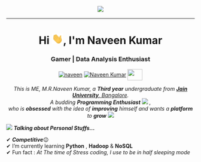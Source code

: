 <p align="center">
  <img src="https://github.com/thompsonemerson/thompsonemerson/raw/master/cover-thompson.png" height="200"/>
</p>
<hr>
<h1 align="center">Hi <img src="https://raw.githubusercontent.com/ABSphreak/ABSphreak/master/gifs/Hi.gif" width="30px">, I'm Naveen Kumar</h1>
<h3 align="center">Gamer |  Data Analysis Enthusiast</h3>
<p align="center">
<a href="https://www.linkedin.com/in/naveenkumar9192" target="blank"><img align="center" src="https://cdn.jsdelivr.net/npm/simple-icons@3.0.1/icons/linkedin.svg" alt="naveen" height="30" width="40" /></a>
<a href="https://www.facebook.com/chinna.nk4//" target="blank"><img align="center" src="https://cdn.jsdelivr.net/npm/simple-icons@3.0.1/icons/facebook.svg" alt="Naveen Kumar" height="30" width="40" /></a>
<a href="https://www.hackerrank.com/Naveen_004" target="blank"><img align="center" src="https://cdn.jsdelivr.net/npm/simple-icons@3.0.1/icons/hackerrank.svg" height="30" width="40" /></a>
</p>
</p>



<p align="center">
  <em>
    This is ME, M.R.Naveen Kumar, a <b>Third year</b> undergraduate from <a href="https://www.acetamritsar.ac.in/"> <b>Jain University</b>, Bangalore</a>. <br>
    A budding <b> Programming Enthusiast</b>&nbsp;<img src="https://github.com/TheDudeThatCode/TheDudeThatCode/blob/master/Assets/Designer.gif" width="36px">&nbsp,<br>who is <b>obsessed</b>
    with the idea of <b>improving</b> himself and wants a <b>platform</b> to 
    <b>grow</b> <img src="https://github.com/TheDudeThatCode/TheDudeThatCode/blob/master/Assets/Rocket.gif" width="18px">
  </em> 
</p>

<img src="https://media.giphy.com/media/ObNTw8Uzwy6KQ/giphy.gif" width="30px">&nbsp;***Talking about Personal Stuffs...***

✔  ***Competitive***😉 <br>
✔ I’m currently learning **Python** , **Hadoop** & **NoSQL** <br>
✔ Fun fact : *At The time of Stress coding, I use to be in half sleeping mode*<br>
